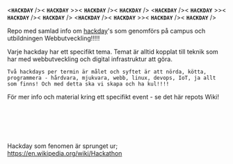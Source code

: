 

<**`HACKDAY`** /><  **`HACKDAY`**  >><  **`HACKDAY`**  />< **`HACKDAY`** />  <**`HACKDAY`** /><  **`HACKDAY`**  >><  **`HACKDAY`**  />< **`HACKDAY`** />  <**`HACKDAY`** /><  **`HACKDAY`**  >><  **`HACKDAY`**  />< **`HACKDAY`** />

Repo med samlad info om <a href="http://hackdaymanifesto.com/">hackday</a>'s som genomförs på campus och utbildningen Webbutveckling!!!!!    

Varje hackday har ett specifikt tema. Temat är alltid kopplat till teknik som har med webbutveckling och digital infrastruktur att göra.    

`Två hackdays per termin är målet och syftet är att nörda, kötta, programmera - hårdvara, mjukvara, webb, linux, devops, IoT, ja allt som finns! Och med detta ska vi skapa och ha kul!!!!`


För mer info och material kring ett specifikt event - se det här repots Wiki!




<br>
<br>
<br>
<br>



Hackday som fenomen är sprunget ur;  
https://en.wikipedia.org/wiki/Hackathon  

